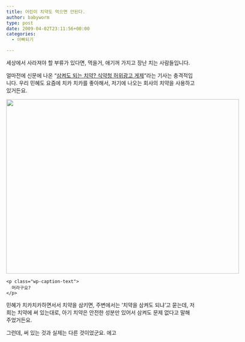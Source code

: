 ```yaml
---
title: 어린이 치약도 먹으면 안된다.
author: babyworm
type: post
date: 2009-04-02T23:11:56+00:00
categories:
  - 아빠되기

---
```

세상에서 사라져야 할 부류가 있다면, 먹을거, 애기꺼 가지고 장난 치는 사람들입니다. 

얼마전에 신문에 나온 &#8220;<a href="http://media.daum.net/economic/consumer/view.html?cateid=100014&newsid=20090402141704005&p=moneytoday" target="_blank" title="[http://media.daum.net/economic/consumer/view.html?cateid=100014&newsid=20090402141704005&p=moneytoday]로 이동합니다.">삼켜도 되는 치약? 식약청 허위광고 게제</a>&#8220;라는 기사는 충격적입니다. 우리 민혜도 요즘에 치카 치카를 좋아해서, 저기에 나오는 회사의 치약을 사용하고 있거든요.

<div style="width: 630px" class="wp-caption aligncenter">
    <img loading="lazy" decoding="async" src="https://i0.wp.com/babyworm.net/wordpress/wp-content/uploads/1/cfile23.uf.1968101649D5476134DEFE.jpg?resize=620%2C465" width="620" height="465" alt="" filename="cfile23.uf.1968101649D5476134DEFE.jpg" filemime="" data-recalc-dims="1" />
    
    <p class="wp-caption-text">
      머라구요?
    </p>
</div>

민혜가 치카치카하면서서 치약을 삼키면, 주변에서는 &#8216;치약을 삼켜도 되냐&#8217;고 묻는데, 저희는 치약에 써 있는대로, 아기 치약은 안전한 성분만 있어서 삼켜도 문제 없다고 말해 주었거든요.

그런데, 써 있는 것과 실제는 다른 것이었군요. 에고
